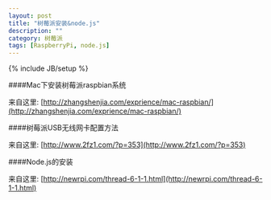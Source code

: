 ```yaml
---
layout: post
title: "树莓派安装&node.js"
description: ""
category: 树莓派
tags: [RaspberryPi, node.js]
---
```

{% include JB/setup %}

####Mac下安装树莓派raspbian系统

来自这里: [http://zhangshenjia.com/exprience/mac-raspbian/](http://zhangshenjia.com/exprience/mac-raspbian/)


####树莓派USB无线网卡配置方法

来自这里: [http://www.2fz1.com/?p=353](http://www.2fz1.com/?p=353)


####Node.js的安装

来自这里: [http://newrpi.com/thread-6-1-1.html](http://newrpi.com/thread-6-1-1.html)




